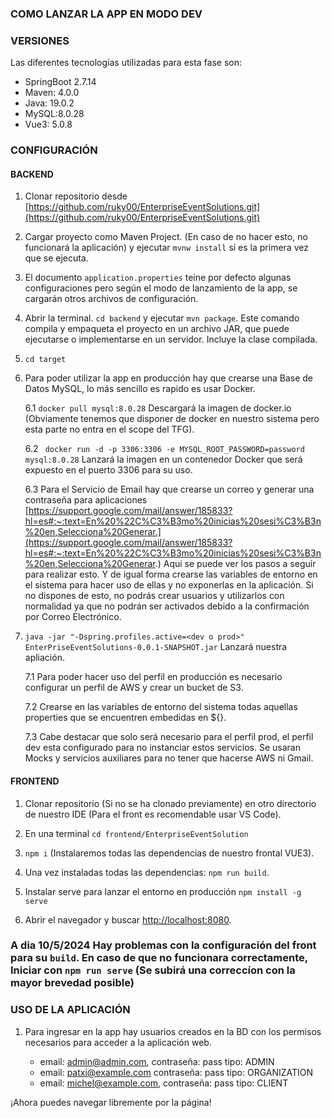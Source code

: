 ### COMO LANZAR LA APP EN MODO DEV 

### VERSIONES
Las diferentes tecnologías utilizadas para esta fase son:

- SpringBoot 2.7.14
- Maven: 4.0.0
- Java: 19.0.2
- MySQL:8.0.28
- Vue3: 5.0.8

### CONFIGURACIÓN

#### BACKEND

1. Clonar repositorio desde [https://github.com/ruky00/EnterpriseEventSolutions.git](https://github.com/ruky00/EnterpriseEventSolutions.git)

2. Cargar proyecto como Maven Project. (En caso de no hacer esto, no funcionará la aplicación) y ejecutar `mvnw install` si es la primera vez que se ejecuta.

3. El documento `application.properties`  teine por defecto algunas configuraciones pero según el modo de lanzamiento de la app, se cargarán otros archivos de configuración.

4. Abrir la terminal. `cd backend` y ejecutar `mvn package`. Este comando compila y empaqueta el proyecto en un archivo JAR, que puede ejecutarse o implementarse en un servidor. Incluye la clase compilada.

5. `cd target`

6. Para poder utilizar la app en producción  hay que crearse una Base de Datos MySQL, lo más sencillo es rapido es usar Docker.

   6.1 `docker pull mysql:8.0.28` Descargará la imagen de docker.io (Obviamente tenemos que disponer de docker en nuestro sistema pero esta parte no entra en el scope del TFG).
   
   6.2 ` docker run -d -p 3306:3306 -e MYSQL_ROOT_PASSWORD=password mysql:8.0.28` Lanzará la imagen en un contenedor Docker que será expuesto en el puerto 3306 para su uso.

   6.3 Para el Servicio de Email hay que crearse un correo y generar una contraseña para aplicaciones [https://support.google.com/mail/answer/185833?hl=es#:~:text=En%20%22C%C3%B3mo%20inicias%20sesi%C3%B3n%20en,Selecciona%20Generar.](https://support.google.com/mail/answer/185833?hl=es#:~:text=En%20%22C%C3%B3mo%20inicias%20sesi%C3%B3n%20en,Selecciona%20Generar.)
   Aqui se puede ver los pasos a seguir para realizar esto. Y de igual forma crearse las variables de entorno en el sistema para hacer uso de ellas y no exponerlas en la aplicación.
   Si no dispones de esto, no podrás crear usuarios y utilizarlos con normalidad ya que no podrán ser activados debido a la confirmación por Correo Electrónico.
   
7. `java -jar "-Dspring.profiles.active=<dev o prod>" EnterPriseEventSolutions-0.0.1-SNAPSHOT.jar` Lanzará nuestra apliación.
   
   7.1 Para poder hacer uso del perfil en producción es necesario configurar un perfil de AWS y crear un bucket de S3.
   
   7.2 Crearse en las variables de entorno del sistema todas aquellas properties que se encuentren embedidas en ${}.

   7.3 Cabe destacar que solo será necesario para el perfil prod, el perfil dev esta configurado para no instanciar estos servicios. Se usaran Mocks y servicios auxiliares para no tener que hacerse AWS ni Gmail.

#### FRONTEND

1. Clonar repositorio (Si no se ha clonado previamente) en otro directorio de nuestro IDE (Para el front es recomendable usar VS Code).

2. En una terminal `cd frontend/EnterpriseEventSolution`

3. `npm i` (Instalaremos todas las dependencias de nuestro frontal VUE3).

4. Una vez instaladas todas las dependencias: `npm run build`.

5. Instalar serve para lanzar el entorno en producción `npm install -g serve`

6. Abrir el navegador y buscar [http://localhost:8080](http://localhost:8080).

### A dia 10/5/2024 Hay problemas con la configuración del front para su `build`. En caso de que no funcionara correctamente, Iniciar con `npm run serve` (Se subirá una correccíon con la mayor brevedad posible)


### USO DE LA APLICACIÓN

1. Para ingresar en la app hay usuarios creados en la BD con los permisos necesarios para acceder a la aplicación web.
   
   - email: admin@admin.com, contraseña: pass    tipo: ADMIN
   - email: patxi@example.com contraseña: pass    tipo: ORGANIZATION
   - email: michel@example.com, contraseña: pass   tipo:  CLIENT

¡Ahora puedes navegar libremente por la página!
